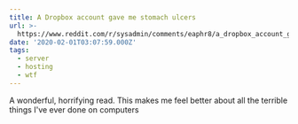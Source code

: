 ```yaml
---
title: A Dropbox account gave me stomach ulcers
url: >-
  https://www.reddit.com/r/sysadmin/comments/eaphr8/a_dropbox_account_gave_me_stomach_ulcers/
date: '2020-02-01T03:07:59.000Z'
tags:
  - server
  - hosting
  - wtf
---
```

A wonderful, horrifying read. This makes me feel better about all the terrible things I've ever done on computers
